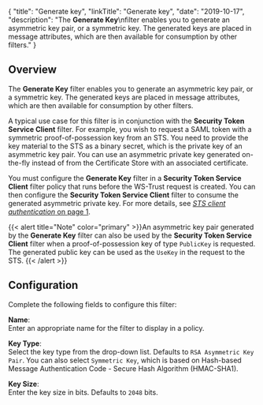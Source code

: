 {
"title": "Generate key",
"linkTitle": "Generate key",
"date": "2019-10-17",
"description": "The **Generate Key**\\nfilter enables you to generate an asymmetric key pair, or a symmetric key. The generated keys are placed in message attributes, which are then available for consumption by other filters."
}
﻿
<div id="p_encryption_generate_key_overview">

Overview
--------

The **Generate Key**
filter enables you to generate an asymmetric key pair, or a symmetric key. The generated keys are placed in message attributes, which are then available for consumption by other filters.

A typical use case for this filter is in conjunction with the **Security Token Service Client**
filter. For example, you wish to request a SAML token with a symmetric proof-of-possession key from an STS. You need to provide the key material to the STS as a binary secret, which is the private key of an asymmetric key pair. You can use an asymmetric private key generated on-the-fly instead of from the Certificate Store with an associated certificate.

You must configure the **Generate Key**
filter in a **Security Token Service Client**
filter policy that runs before the WS-Trust request is created. You can then configure the **Security Token Service Client**
filter to consume the generated asymmetric private key. For more details, see [*STS client authentication* on page 1](authn_sts_client.htm).

{{< alert title="Note" color="primary" >}}An asymmetric key pair generated by the **Generate Key**
filter can also be used by the **Security Token Service Client**
filter when a proof-of-possession key of type `PublicKey`
is requested. The generated public key can be used as the `UseKey`
in the request to the STS. {{< /alert >}}

</div>

<div id="p_encryption_generate_key_conf">

Configuration
-------------

Complete the following fields to configure this filter:

**Name**:\
Enter an appropriate name for the filter to display in a policy.

**Key Type**:\
Select the key type from the drop-down list. Defaults to `RSA Asymmetric Key Pair`. You can also select `Symmetric Key`, which is based on Hash-based Message Authentication Code - Secure Hash Algorithm (HMAC-SHA1).

**Key Size**:\
Enter the key size in bits. Defaults to `2048`
bits.

</div>
